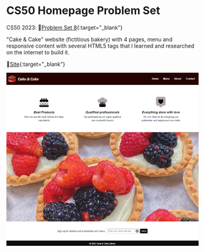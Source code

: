 # CS50 Homepage Problem Set

CS50 2023: 🔗[Problem Set 8](https://cs50.harvard.edu/x/2023/psets/8/){:target="_blank"}

"Cake & Cake" website (fictitious bakery) with 4 pages, menu and responsive content with several HTML5 tags that I learned and researched on the internet to build it.

🔗[Site](https://matheussiedler.github.io/cake-shop-cs50/){:target="_blank"}

![Cake & Cake Homepage](https://github.com/matheussiedler/cake-shop-cs50/blob/main/website-print.png)
